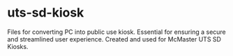 # uts-sd-kiosk
Files for converting PC into public use kiosk. Essential for ensuring a secure and streamlined user experience. Created and used for McMaster UTS SD Kiosks.
